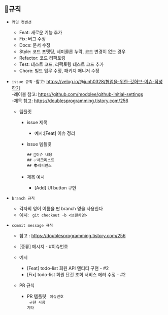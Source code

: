 ## 🧾규칙
- `커밋 컨벤션`
    - Feat: 새로운 기능 추가
    - Fix: 버그 수정
    - Docs: 문서 수정
    - Style: 코드 포맷팅, 세미콜론 누락, 코드 변경이 없는 경우
    - Refactor: 코드 리팩토링
    - Test: 테스트 코드, 리팩토링 테스트 코드 추가
    - Chore: 빌드 업무 수정, 패키지 매니저 수정

- `issue 규칙`
  -참고: <https://velog.io/@junh0328/협업을-위한-깃허브-이슈-작성하기>  
  -레이블 참고: <https://github.com/modolee/github-initial-settings>  
  -제목 참고: <https://doublesprogramming.tistory.com/256>

    - 템플릿
        - issue 제목
            - 예시:[Feat] 이슈 정리
        - issue 템플릿

          `## 🧾이슈 내용 `  
          `## ✅체크리스트`     
          `## 📚레퍼런스`

        - 제목 예시
            - [Add] UI button 구현

- `branch 규칙`
    - 각자의 영어 이름을 딴 branch 명을 사용한다
    - 예시:
      ` git checkout -b <브랜치명>`
- `commit message 규칙`
    - 참고 : <https://doublesprogramming.tistory.com/256>
    - [종류] 메시지 - #이슈번호
    - 예시
        - [Feat] todo-list 회원 API 엔티티 구현 - #2
        - [Fix] todo-list 회원 단건 조회 서비스 에러 수정 - #2

    - PR 규칙
        - PR 템플릿
          ` 이슈번호`  
          ` 구현 사항`   
          `기타`
